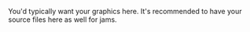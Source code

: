 You'd typically want your graphics here. It's recommended to have your source files here as well for jams.